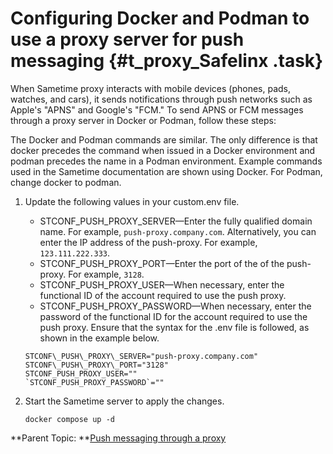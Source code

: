 # Configuring Docker and Podman to use a proxy server for push messaging {#t_proxy_Safelinx .task}

When Sametime proxy interacts with mobile devices \(phones, pads, watches, and cars\), it sends notifications through push networks such as Apple's "APNS" and Google's "FCM." To send APNS or FCM messages through a proxy server in Docker or Podman, follow these steps:

The Docker and Podman commands are similar. The only difference is that docker precedes the command when issued in a Docker environment and podman precedes the name in a Podman environment. Example commands used in the Sametime documentation are shown using Docker. For Podman, change docker to podman.

1.  Update the following values in your custom.env file.

    -   STCONF\_PUSH\_PROXY\_SERVER—Enter the fully qualified domain name. For example, `push-proxy.company.com`. Alternatively, you can enter the IP address of the push-proxy. For example, `123.111.222.333`.
    -   STCONF\_PUSH\_PROXY\_PORT—Enter the port of the of the push-proxy. For example, `3128`.
    -   STCONF\_PUSH\_PROXY\_USER—When necessary, enter the functional ID of the account required to use the push proxy.
    -   STCONF\_PUSH\_PROXY\_PASSWORD—When necessary, enter the password of the functional ID for the account required to use the push proxy.
    Ensure that the syntax for the .env file is followed, as shown in the example below.

    ``` {#codeblock_n2y_5xr_lvb}
    STCONF\_PUSH\_PROXY\_SERVER="push-proxy.company.com"
    STCONF\_PUSH\_PROXY\_PORT="3128"
    STCONF_PUSH_PROXY_USER=""
    `STCONF_PUSH_PROXY_PASSWORD`=""
    ```

2.  Start the Sametime server to apply the changes.

    ``` {#codeblock_btc_lj4_k5b}
    docker compose up -d
    
    ```


**Parent Topic:  **[Push messaging through a proxy](t_push_proxy.md)


